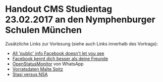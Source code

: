 # Handout CMS Studientag 23.02.2017 an den Nymphenburger Schulen München
Zusätzliche Links zur Vorlesung (siehe auch Links innerhalb des Vortrags):

* [All 'public' info Facebook doesn't let you see](https://stalkscan.com)
* [Facebook kennt dich besser als deine Freunde](http://wirtschaftspsychologie-aktuell.de/nachrichten/nachrichten-20150205-facebook-kennt-dich-besser-als-deine-freunde.html)
* [OpenStatusMonitor](https://onlinestatusmonitor.com) von WhatsApp
* [Vorratsdaten Malte Spitz](http://www.zeit.de/datenschutz/malte-spitz-vorratsdaten)
* [Stasi versus NSA](http://apps.opendatacity.de/stasi-vs-nsa/)
